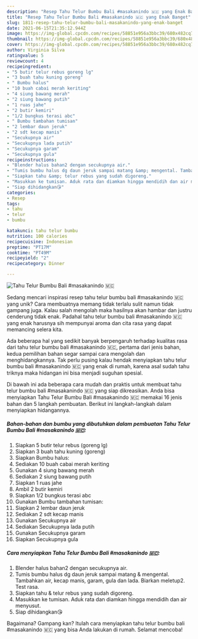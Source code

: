```yaml
---
description: "Resep Tahu Telur Bumbu Bali #masakanindo 🇲🇨 yang Enak Banget"
title: "Resep Tahu Telur Bumbu Bali #masakanindo 🇲🇨 yang Enak Banget"
slug: 1811-resep-tahu-telur-bumbu-bali-masakanindo-yang-enak-banget
date: 2021-06-15T21:35:12.944Z
image: https://img-global.cpcdn.com/recipes/58851e956a3bbc39/680x482cq70/tahu-telur-bumbu-bali-masakanindo-foto-resep-utama.jpg
thumbnail: https://img-global.cpcdn.com/recipes/58851e956a3bbc39/680x482cq70/tahu-telur-bumbu-bali-masakanindo-foto-resep-utama.jpg
cover: https://img-global.cpcdn.com/recipes/58851e956a3bbc39/680x482cq70/tahu-telur-bumbu-bali-masakanindo-foto-resep-utama.jpg
author: Virginia Silva
ratingvalue: 5
reviewcount: 4
recipeingredient:
- "5 butir telur rebus goreng lg"
- "3 buah tahu kuning goreng"
- " Bumbu halus"
- "10 buah cabai merah keriting"
- "4 siung bawang merah"
- "2 siung bawang putih"
- "1 ruas jahe"
- "2 butir kemiri"
- "1/2 bungkus terasi abc"
- " Bumbu tambahan tumisan"
- "2 lembar daun jeruk"
- "2 sdt kecap manis"
- "Secukupnya air"
- "Secukupnya lada putih"
- "Secukupnya garam"
- "Secukupnya gula"
recipeinstructions:
- "Blender halus bahan2 dengan secukupnya air."
- "Tumis bumbu halus dg daun jeruk sampai matang &amp; mengental. Tambahkan air, kecap manis, garam, gula dan lada. Biarkan meletup2. Test rasa."
- "Siapkan tahu &amp; telur rebus yang sudah digoreng."
- "Masukkan ke tumisan. Aduk rata dan diamkan hingga mendidih dan air menyusut."
- "Siap dihidangkan😘"
categories:
- Resep
tags:
- tahu
- telur
- bumbu

katakunci: tahu telur bumbu 
nutrition: 100 calories
recipecuisine: Indonesian
preptime: "PT17M"
cooktime: "PT49M"
recipeyield: "2"
recipecategory: Dinner

---
```



![Tahu Telur Bumbu Bali #masakanindo 🇲🇨](https://img-global.cpcdn.com/recipes/58851e956a3bbc39/680x482cq70/tahu-telur-bumbu-bali-masakanindo-foto-resep-utama.jpg)

Sedang mencari inspirasi resep tahu telur bumbu bali #masakanindo 🇲🇨 yang unik? Cara membuatnya memang tidak terlalu sulit namun tidak gampang juga. Kalau salah mengolah maka hasilnya akan hambar dan justru cenderung tidak enak. Padahal tahu telur bumbu bali #masakanindo 🇲🇨 yang enak harusnya sih mempunyai aroma dan cita rasa yang dapat memancing selera kita.



Ada beberapa hal yang sedikit banyak berpengaruh terhadap kualitas rasa dari tahu telur bumbu bali #masakanindo 🇲🇨, pertama dari jenis bahan, kedua pemilihan bahan segar sampai cara mengolah dan menghidangkannya. Tak perlu pusing kalau hendak menyiapkan tahu telur bumbu bali #masakanindo 🇲🇨 yang enak di rumah, karena asal sudah tahu triknya maka hidangan ini bisa menjadi suguhan spesial.


Di bawah ini ada beberapa cara mudah dan praktis untuk membuat tahu telur bumbu bali #masakanindo 🇲🇨 yang siap dikreasikan. Anda bisa menyiapkan Tahu Telur Bumbu Bali #masakanindo 🇲🇨 memakai 16 jenis bahan dan 5 langkah pembuatan. Berikut ini langkah-langkah dalam menyiapkan hidangannya.

<!--inarticleads1-->

##### Bahan-bahan dan bumbu yang dibutuhkan dalam pembuatan Tahu Telur Bumbu Bali #masakanindo 🇲🇨:

1. Siapkan 5 butir telur rebus (goreng lg)
1. Siapkan 3 buah tahu kuning (goreng)
1. Siapkan  Bumbu halus:
1. Sediakan 10 buah cabai merah keriting
1. Gunakan 4 siung bawang merah
1. Sediakan 2 siung bawang putih
1. Siapkan 1 ruas jahe
1. Ambil 2 butir kemiri
1. Siapkan 1/2 bungkus terasi abc
1. Gunakan  Bumbu tambahan tumisan:
1. Siapkan 2 lembar daun jeruk
1. Sediakan 2 sdt kecap manis
1. Gunakan Secukupnya air
1. Sediakan Secukupnya lada putih
1. Gunakan Secukupnya garam
1. Siapkan Secukupnya gula




<!--inarticleads2-->

##### Cara menyiapkan Tahu Telur Bumbu Bali #masakanindo 🇲🇨:

1. Blender halus bahan2 dengan secukupnya air.
1. Tumis bumbu halus dg daun jeruk sampai matang &amp; mengental. Tambahkan air, kecap manis, garam, gula dan lada. Biarkan meletup2. Test rasa.
1. Siapkan tahu &amp; telur rebus yang sudah digoreng.
1. Masukkan ke tumisan. Aduk rata dan diamkan hingga mendidih dan air menyusut.
1. Siap dihidangkan😘




Bagaimana? Gampang kan? Itulah cara menyiapkan tahu telur bumbu bali #masakanindo 🇲🇨 yang bisa Anda lakukan di rumah. Selamat mencoba!
